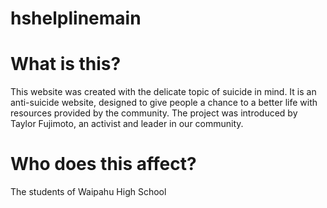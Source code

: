 # hshelplinemain

What is this?
=============
This website was created with the delicate topic of suicide in mind. It is an anti-suicide website, designed to give people a chance to a better life with resources provided by the community. The project was introduced by Taylor Fujimoto, an activist and leader in our community.

Who does this affect?
=====================
The students of Waipahu High School



